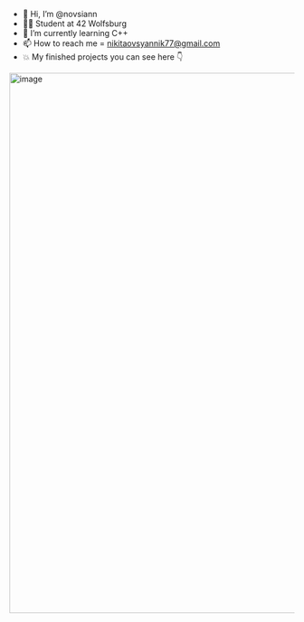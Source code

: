 - 👋 Hi, I’m @novsiann
- ✌🏽 Student at 42 Wolfsburg 
- 🌱 I’m currently learning C++
- 📫 How to reach me = nikitaovsyannik77@gmail.com
- 💥 My finished projects you can see here 👇
<img width="956" alt="image" src="https://github.com/novsiannn/novsiannn/assets/79808917/ad09c966-a12e-4e41-80fb-0480b1c0a9fd">




